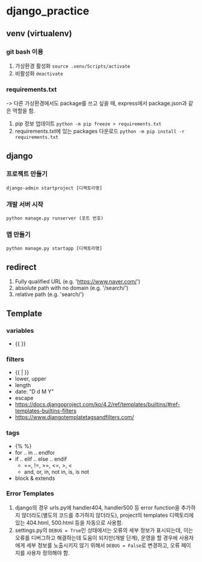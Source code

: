 # django_practice

## venv (virtualenv)

### git bash 이용

1. 가상환경 활성화 `source .venv/Scripts/activate`
2. 비활성화 `deactivate`

### requirements.txt

-> 다른 가상환경에서도 package를 쓰고 싶을 때, express에서 package.json과 같은 역할을 함.

1. pip 정보 업데이트 `python -m pip freeze > requirements.txt`
2. requirements.txt에 있는 packages 다운로드 `python -m pip install -r requirements.txt`

## django

### 프로젝트 만들기

`django-admin startproject [디렉토리명]`

### 개발 서버 시작

`python manage.py runserver (포트 번호)`

### 앱 만들기

`python manage.py startapp [디렉토리명]`

## redirect

1. Fully qualified URL (e.g. 'https://www.naver.com/')
2. absolute path with no domain (e.g. '/search/')
3. relative path (e.g. 'search/')

## Template

### variables

- {{ <variable> }}

### filters

- {{ <variable>|<filter> }}
- lower, upper
- length
- date: "D d M Y"
- escape
- https://docs.djangoproject.com/ko/4.2/ref/templates/builtins/#ref-templates-builtins-filters
- https://www.djangotemplatetagsandfilters.com/

### tags

- {% <Command> %}
- for .. in .. endfor
- if .. elif .. else .. endif
  - ==, !=, >=, <=, >, <
  - and, or, in, not in, is, is not
- block & extends

### Error Templates

1. django의 경우 urls.py에 handler404, handler500 등 error function을 추가하지 않더라도(별도의 코드를 추가하지 않더라도), project의 templates 디렉토리에 있는 404.html, 500.html 등을 자동으로 사용함.
2. settings.py의 `DEBUG = True`인 상태에서는 오류의 세부 정보가 표시되는데, 이는 오류를 디버그하고 해결하는데 도움이 되지만(개발 단계), 운영을 할 경우에 사용자에게 세부 정보를 노출시키지 않기 위해서 `DEBUG = False`로 변경하고, 오류 페이지를 사용자 정의해야 함.
